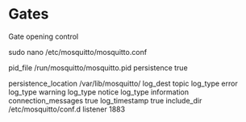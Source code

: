 # Gates
Gate opening control

sudo nano /etc/mosquitto/mosquitto.conf

pid_file /run/mosquitto/mosquitto.pid
persistence true

persistence_location /var/lib/mosquitto/
log_dest topic
log_type error
log_type warning
log_type notice
log_type information
connection_messages true
log_timestamp true
include_dir /etc/mosquitto/conf.d
listener 1883
